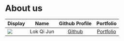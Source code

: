 # About us

Display |    Name    |            Github Profile             | Portfolio 
--------|:----------:|:-------------------------------------:|:---------:
![](https://via.placeholder.com/100.png?text=Photo) | Lok Qi Jun | [Github](https://github.com/LokQiJun) | [Portfolio](docs/team/lokqijun.md)
